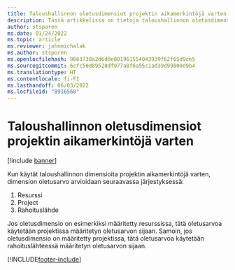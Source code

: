 ```yaml
---
title: Taloushallinnon oletusdimensiot projektin aikamerkintöjä varten
description: Tässä artikkelissa on tietoja taloushallinnon oletusdimensioiden käyttämisestä aikamerkinnöissä.
author: stsporen
ms.date: 01/24/2022
ms.topic: article
ms.reviewer: johnmichalak
ms.author: stsporen
ms.openlocfilehash: 9863738a2d6d0e001961554043939f62f65d9ce5
ms.sourcegitcommit: 6cfc50d89528df977a8f6a55c1ad39d99800d9b4
ms.translationtype: HT
ms.contentlocale: fi-FI
ms.lasthandoff: 06/03/2022
ms.locfileid: "8916560"
---
```

# <a name="defaulting-financial-dimensions-for-project-time-entries"></a>Taloushallinnon oletusdimensiot projektin aikamerkintöjä varten

[!include [banner](../includes/banner.md)]

Kun käytät taloushallinnon dimensioita projektin aikamerkintöjä varten, dimension oletusarvo arvioidaan seuraavassa järjestyksessä:

1. Resurssi
2. Project
3. Rahoituslähde

Jos oletusdimensio on esimerkiksi määritetty resurssissa, tätä oletusarvoa käytetään projektissa määritetyn oletusarvon sijaan. Samoin, jos oletusdimensio on määritetty projektissa, tätä oletusarvoa käytetään rahoituslähteessä määritetyn oletusarvon sijaan.

[!INCLUDE[footer-include](../includes/footer-banner.md)]
